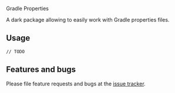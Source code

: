 Gradle Properties

A dark package allowing to easily work with Gradle properties files.

## Usage

```
// TODO
```

## Features and bugs

Please file feature requests and bugs at the [issue tracker][tracker].

[tracker]: https://github.com/birjuvachhani/gradle_properties/issues
